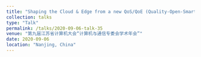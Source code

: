```yaml
---
title: "Shaping the Cloud & Edge from a new QoS/QoE (Quality-Open-Smart-grEen) Perspective"
collection: talks
type: "Talk"
permalink: /talks/2020-09-06-talk-35
venue: "第九届江苏省计算机大会“计算机与通信专委会学术年会”"
date: 2020-09-06
location: "Nanjing, China"
---
```

